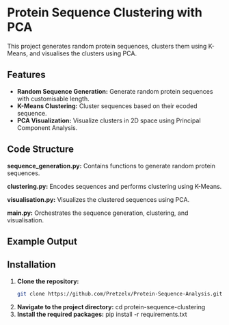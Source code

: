 # Protein Sequence Clustering with PCA

This project generates random protein sequences, clusters them using K-Means, and visualises the clusters using PCA.

## Features
- **Random Sequence Generation:** Generate random protein sequences with customisable length.
- **K-Means Clustering:** Cluster sequences based on their ecoded sequence.
- **PCA Visualization:** Visualize clusters in 2D space using Principal Component Analysis.

## Code Structure
**sequence_generation.py:** Contains functions to generate random protein sequences.

**clustering.py:** Encodes sequences and performs clustering using K-Means.

**visualisation.py:** Visualizes the clustered sequences using PCA.

**main.py:** Orchestrates the sequence generation, clustering, and visualisation.

## Example Output

## Installation

1. **Clone the repository:**
   ```bash
   git clone https://github.com/Pretzelx/Protein-Sequence-Analysis.git
2. **Navigate to the project directory:**
   cd protein-sequence-clustering
3. **Install the required packages:**
   pip install -r requirements.txt





 
